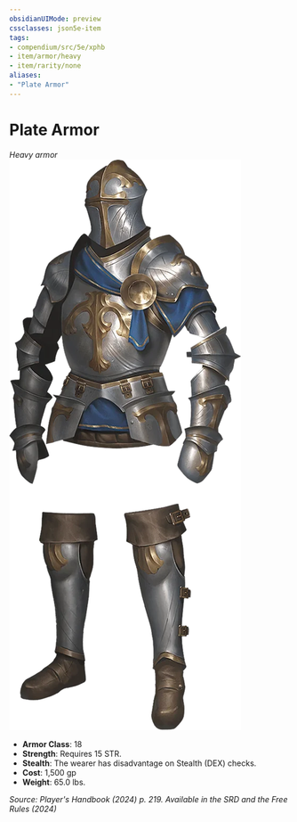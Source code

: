 ```yaml
---
obsidianUIMode: preview
cssclasses: json5e-item
tags:
- compendium/src/5e/xphb
- item/armor/heavy
- item/rarity/none
aliases: 
- "Plate Armor"
---
```

# Plate Armor
*Heavy armor*  
![](/3-Mechanics/CLI/items/img/plate-armor.webp#right)

- **Armor Class**: 18
- **Strength**: Requires 15 STR.
- **Stealth**: The wearer has disadvantage on Stealth (DEX) checks.
- **Cost**: 1,500 gp
- **Weight**: 65.0 lbs.

*Source: Player's Handbook (2024) p. 219. Available in the <span title='Systems Reference Document (5.2)'>SRD</span> and the Free Rules (2024)*
